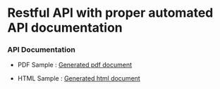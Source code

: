 # Restful API with proper automated API documentation

### API Documentation

* PDF Sample : 
[Generated pdf document](https://github.com/AtulRanjan/spring-boot2/tree/master/src/main/resources/asciidoc/api-doc.pdf "Generated pdf document") 

* HTML Sample : 
[Generated html document](https://github.com/AtulRanjan/spring-boot2/tree/master/src/main/resources/asciidoc/api-doc.html "Generated html document") 